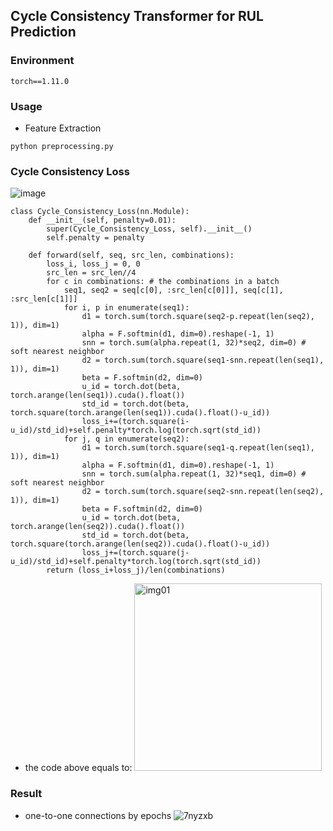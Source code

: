 ##  Cycle Consistency Transformer for RUL Prediction

### Environment
```
torch==1.11.0
```

### Usage
* Feature Extraction
```
python preprocessing.py
```

### Cycle Consistency Loss
![image](https://github.com/JieChungChen/cycle-consistency-transformer/assets/120712134/abd9176f-398c-4676-b3a7-307a418971dd)

```
class Cycle_Consistency_Loss(nn.Module):
    def __init__(self, penalty=0.01):
        super(Cycle_Consistency_Loss, self).__init__()
        self.penalty = penalty

    def forward(self, seq, src_len, combinations):
        loss_i, loss_j = 0, 0
        src_len = src_len//4
        for c in combinations: # the combinations in a batch
            seq1, seq2 = seq[c[0], :src_len[c[0]]], seq[c[1], :src_len[c[1]]]
            for i, p in enumerate(seq1):
                d1 = torch.sum(torch.square(seq2-p.repeat(len(seq2), 1)), dim=1)
                alpha = F.softmin(d1, dim=0).reshape(-1, 1)
                snn = torch.sum(alpha.repeat(1, 32)*seq2, dim=0) #  soft nearest neighbor
                d2 = torch.sum(torch.square(seq1-snn.repeat(len(seq1), 1)), dim=1)
                beta = F.softmin(d2, dim=0)
                u_id = torch.dot(beta, torch.arange(len(seq1)).cuda().float())
                std_id = torch.dot(beta, torch.square(torch.arange(len(seq1)).cuda().float()-u_id))
                loss_i+=(torch.square(i-u_id)/std_id)+self.penalty*torch.log(torch.sqrt(std_id))
            for j, q in enumerate(seq2):
                d1 = torch.sum(torch.square(seq1-q.repeat(len(seq1), 1)), dim=1)
                alpha = F.softmin(d1, dim=0).reshape(-1, 1)
                snn = torch.sum(alpha.repeat(1, 32)*seq1, dim=0) #  soft nearest neighbor
                d2 = torch.sum(torch.square(seq2-snn.repeat(len(seq2), 1)), dim=1)
                beta = F.softmin(d2, dim=0)
                u_id = torch.dot(beta, torch.arange(len(seq2)).cuda().float())
                std_id = torch.dot(beta, torch.square(torch.arange(len(seq2)).cuda().float()-u_id))
                loss_j+=(torch.square(j-u_id)/std_id)+self.penalty*torch.log(torch.sqrt(std_id))
        return (loss_i+loss_j)/len(combinations)
```
* the code above equals to: <img src="https://github.com/JieChungChen/cycle-consistency-transformer/assets/120712134/b9e5f0b7-98be-410d-957a-2a7ca96e8b35" width="300" alt="img01"/>

### Result
* one-to-one connections by epochs
![7nyzxb](https://github.com/JieChungChen/cycle-consistency-transformer/assets/120712134/656e4664-2577-48bf-b786-6f2eacdaab57)

